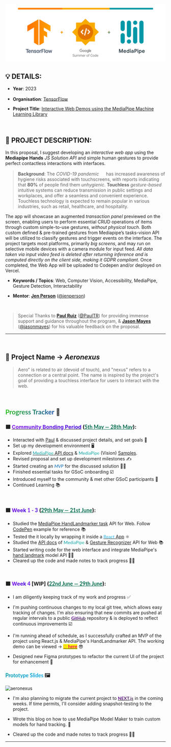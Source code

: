 <p align="center">
  <img src="assets/Header.png">
</p>

## 💡 **DETAILS**:

* **Year**: 2023

* **Organisation**: [TensorFlow](https://www.tensorflow.org) <img src="https://github.com/google/mediapipe/assets/48355572/5205ea50-174c-4bb3-b2e9-b4564ad1a9c7" width="14.5px" height="15.5px">

* **Project Title**: [Interactive Web Demos using the MediaPipe Machine Learning Library](https://summerofcode.withgoogle.com/programs/2023/projects/pd9KgnNP)

<br/> 

## 🤔 **PROJECT DESCRIPTION**:

In this proposal, I suggest developing an *interactive web app* using the **Mediapipe Hands** *JS Solution API* and simple human gestures to provide perfect contactless interactions with interfaces.

> **Background**: The *COVID-19 pandemic* <img src="https://github.com/google/mediapipe/assets/48355572/8c2b1254-5323-4742-b0ec-f4a7c2232dfd" width="14.5px" height="15.5px"> has increased awareness of hygiene risks associated with touchscreens, with reports indicating that **80%** of people find them *unhygienic*. **Touchless** *gesture-based* intuitive systems can reduce transmission in public settings and workplaces, and offer a seamless and convenient experience. Touchless technology is expected to remain popular in various industries, such as retail, healthcare, and hospitality. 

 The app will showcase an augmented *transaction panel* previewed on the screen, enabling users to perform essential CRUD operations of items through custom simple-to-use gestures, *without physical touch*. Both custom defined & pre-trained gestures from Mediapipe’s tasks-vision API will be utilized to classify gestures and trigger events on the interface. The project targets most platforms, primarily *big screens*, and may run on selective mobile devices with a camera module for input feed. *All data taken via input video feed is deleted after returning inference and is computed directly on the client side, making it GDPR compliant.* Once completed, the Web App will be uploaded to Codepen and/or deployed on Vercel.

* **Keywords / Topics**: Web, Computer Vision, Accessibility, MediaPipe, Gesture Detection, Interactability

* **Mentor**: [**Jen Person**](https://www.linkedin.com/in/jennifer-person) ([@jenperson](https://github.com/jenperson))

<br/>

> Special Thanks to [**Paul Ruiz**](https://www.linkedin.com/in/paultruiz) ([@PaulTR](https://github.com/PaulTR)) for providing immense support and guidance throughout the program, & [**Jason Mayes**](https://www.linkedin.com/in/creativetech) ([@jasonmayes](https://github.com/jasonmayes)) for his valuable feedback on the proposal.

---

<br/>

## 🦄 **Project Name** → **_Aeronexus_**

> Aero" is related to air (devoid of touch), and "nexus" refers to a connection or a central point. The name is inspired by the project's goal of providing a touchless interface for users to interact with the web.

<br/>

## **<u style="background-image: linear-gradient(135deg, #30c712, #154cb3); -webkit-background-clip: text; -webkit-text-fill-color: transparent; font-family: Lato, Arial;">Progress Tracker</u>** 📝

###  🟩 [**<u style="background-image: linear-gradient(135deg, #821aeb, #4509de); -webkit-background-clip: text; -webkit-text-fill-color: transparent;">Community Bonding Period</u>**](https://blog.neilblaze.live/gsoc'23-community-bonding-period-@tensorflow) (<u style="color: #016b4d; font-family: Lato, Arial;">5th May — 28th May</u>):

- Interacted with [Paul](https://github.com/PaulTR) & discussed project details, and set goals 💬
- Set up my development environment 🖥️
- Explored [<u style="background-image: linear-gradient(135deg, #0097A7, #26b5a7); -webkit-background-clip: text; -webkit-text-fill-color: transparent; font-family: Lato, Arial;">MediaPipe</u> API docs](https://developers.google.com/mediapipe/api/solutions/js/tasks-vision) & <u style="background-image: linear-gradient(135deg, #0097A7, #26b5a7); -webkit-background-clip: text; -webkit-text-fill-color: transparent; font-family: Lato, Arial;">MediaPipe</u> (Vision) [Samples](https://developers.google.com/mediapipe/solutions/examples).
- Revised proposal and set up development milestones ✍
- Started creating an <em style="color: #096bba; font-family: Lato, Arial;">MVP</em> for the discussed solution 👨‍💻
- Finished essential tasks for GSoC onboarding ☑️
- Introduced myself to the community & met other GSoC participants 👥
- Continued Learning 📚

<br/>

###  🟩 <u style="background-image: linear-gradient(135deg, #821aeb, #4509de); -webkit-background-clip: text; -webkit-text-fill-color: transparent;">Week</u> <u style="background-image: linear-gradient(135deg, #821aeb, #4509de); -webkit-background-clip: text; -webkit-text-fill-color: transparent; font-family: Lato, Arial;">1 - 3</u> (<u style="color: #016b4d; font-family: Lato, Arial;">29th May — 21st June</u>):

- Studied the [MediaPipe HandLandmarker task](https://github.com/googlesamples/mediapipe/tree/main/examples/hand_landmarker/js) API for Web. Follow [CodePen](https://codepen.io/mediapipe-preview/pen/gOKBGPN) example for reference 📚
- Tested the it locally by wrapping it inside a [<u style="background-image: linear-gradient(135deg, #25aee8, #11aced); -webkit-background-clip: text; -webkit-text-fill-color: transparent; font-family: Lato, Arial;">React</u> App](https://react.dev) ⚛️
- Studied the [API docs](https://developers.google.com/mediapipe/solutions/vision/hand_landmarker/web_js) of <u style="background-image: linear-gradient(135deg, #0097A7, #26b5a7); -webkit-background-clip: text; -webkit-text-fill-color: transparent; font-family: Lato, Arial;">MediaPipe</u> & [Gesture Recognizer](https://developers.google.com/mediapipe/solutions/vision/gesture_recognizer/web_js) API for Web 📚
- Started writing code for the web interface and integrate MediaPipe's [hand landmark](https://developers.google.com/mediapipe/solutions/vision/hand_landmarker) model API 👨‍💻
- Cleared up the code and made notes to track progress ✍🏻

<br/>

### 🟩 <u style="background-image: linear-gradient(135deg, #821aeb, #4509de); -webkit-background-clip: text; -webkit-text-fill-color: transparent;">Week</u> <u style="background-image: linear-gradient(135deg, #821aeb, #4509de); -webkit-background-clip: text; -webkit-text-fill-color: transparent; font-family: Lato, Arial;">4</u> [WIP] (<u style="color: #016b4d; font-family: Lato, Arial;">22nd June — 29th June</u>):

- I am diligently keeping track of my work and progress ✅

- I'm pushing continuous changes to my local git tree, which allows easy tracking of changes. I'm also ensuring that new commits are pushed at regular intervals to a public [<u style="background-image: linear-gradient(135deg, #670896, #4b3c52); -webkit-background-clip: text; -webkit-text-fill-color: transparent; font-family: Lato, Arial;">**GitHub**</u>](https://github.com/Neilblaze/GSOC-23) repository & is deployed to reflect continuous improvements ☑️

- I'm running ahead of schedule, as I successfully crafted an MVP of the project using React.js & MediaPipe's HandLandmarker API. The working demo can be viewed → [<u><mark style="color: #f20c70; font-family: 'Trebuchet MS', sans-serif;">🔗 **here**</mark></u>](https://drive.google.com/file/d/153wPRz1Hn8N1B96VbeF7EK5ia3Vk-yw9/view) 😎

- Designed new Figma prototypes to refactor the current UI of the project for enhancement 🎨


### <u style="background-image: linear-gradient(135deg, #0097A7, #11aced); -webkit-background-clip: text; -webkit-text-fill-color: transparent; font-family: Lato, Arial;">Prototype Slides</u>  🖼️

![aeronexus](https://github.com/google/mediapipe/assets/48355572/8172978d-3baa-4bed-8844-03d3aac0b05e)

- I'm also planning to migrate the current project to [<u style="background-image: linear-gradient(135deg, #670896, #4b3c52); -webkit-background-clip: text; -webkit-text-fill-color: transparent; font-family: Lato, Arial;">**NEXT.js**</u>](https://nextjs.org) in the coming weeks. If time permits, I'll consider adding snapshot-testing to the project.

- Wrote this blog on how to use MediaPipe Model Maker to train custom models for hand tracking. 📝

- Cleared up the code and made notes to track progress ✍🏻

---
